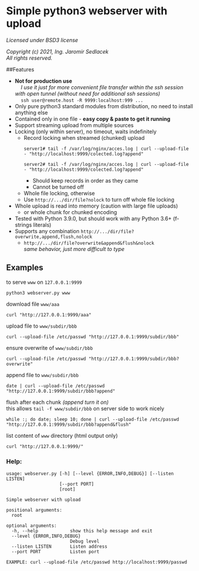 # Simple python3 webserver with upload
_Licensed under BSD3 license_ 

_Copyright (c) 2021, Ing. Jaromir Sedlacek_  
_All rights reserved._

##Features
- **Not for production use**  
    &nbsp;&nbsp;&nbsp;&nbsp;_I use it just for more convenient file transfer within the ssh session with open tunnel (without need for additional ssh sessions)_  
    &nbsp;&nbsp;&nbsp;&nbsp;`ssh user@remote.host -R 9999:localhost:999 ...`
- Only pure python3 standard modules from distribution, no need to install anything else
- Contained only in one file - **easy copy & paste to get it running**
- Support streaming upload from multiple sources
- Locking (only within server), no timeout, waits indefinitely
    - Record locking when streamed (chunked) upload
        ```
        server1# tail -f /var/log/nginx/acces.log | curl --upload-file - "http://localhost:9999/colected.log?append"
        ```
        ```
        server2# tail -f /var/log/nginx/acces.log | curl --upload-file - "http://localhost:9999/colected.log?append"
        ```
        - Should keep records in order as they came
        - Cannot be turned off
    - Whole file locking, otherwise
    - Use `http://.../dir/file?nolock` to turn off whole file locking
- Whole upload is read into memory (caution with large file uploads)
    - or whole chunk for chunked encoding
- Tested with Python 3.9.0, but should work with any Python 3.6+ (f-strings literals)
- Supports any combination `http://.../dir/file?overwrite,append,flush,nolock`
    - `http://.../dir/file?overwrite&append&flush&nolock`  
      _same behavior, just more difficult to type_


## Examples
to serve `www` on `127.0.0.1:9999`
```
python3 webserver.py www
```
download file `www/aaa`
```
curl "http://127.0.0.1:9999/aaa"
```
upload file to `www/subdir/bbb`
```
curl --upload-file /etc/passwd "http://127.0.0.1:9999/subdir/bbb"
```
ensure overwrite of `www/subdir/bbb`
```
curl --upload-file /etc/passwd "http://127.0.0.1:9999/subdir/bbb?overwrite"
```
append file to `www/subdir/bbb`
```
date | curl --upload-file /etc/passwd "http://127.0.0.1:9999/subdir/bbb?append"
```
flush after each chunk _(append turn it on)_  
this allows `tail -f www/subdir/bbb` on server side to work nicely
```
while :; do date; sleep 10; done | curl --upload-file /etc/passwd "http://127.0.0.1:9999/subdir/bbb?append&flush"
```
list content of `www` directory (html output only)
```
curl "http://127.0.0.1:9999/"
```

### Help:
```
usage: webserver.py [-h] [--level {ERROR,INFO,DEBUG}] [--listen LISTEN]
                    [--port PORT]
                    [root]

Simple webserver with upload

positional arguments:
  root

optional arguments:
  -h, --help            show this help message and exit
  --level {ERROR,INFO,DEBUG}
                        Debug level
  --listen LISTEN       Listen address
  --port PORT           Listen port

EXAMPLE: curl --upload-file /etc/passwd http://localhost:9999/passwd
```